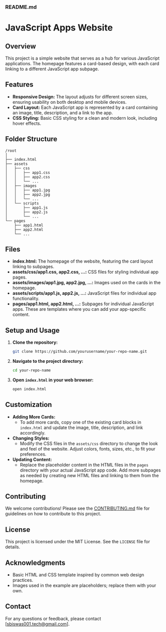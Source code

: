 ### README.md


# JavaScript Apps Website

## Overview
This project is a simple website that serves as a hub for various JavaScript applications. The homepage features a card-based design, with each card linking to a different JavaScript app subpage. 

## Features
- **Responsive Design:** The layout adjusts for different screen sizes, ensuring usability on both desktop and mobile devices.
- **Card Layout:** Each JavaScript app is represented by a card containing an image, title, description, and a link to the app.
- **CSS Styling:** Basic CSS styling for a clean and modern look, including hover effects.

## Folder Structure
```
/root
│
├── index.html
├── assets
│   ├── css
│   │   ├── app1.css
│   │   ├── app2.css
│   │   └── ...
│   ├── images
│   │   ├── app1.jpg
│   │   ├── app2.jpg
│   │   └── ...
│   └── scripts
│       ├── app1.js
│       ├── app2.js
│       └── ...
└── pages
    ├── app1.html
    ├── app2.html
    └── ...
```

## Files
- **index.html:** The homepage of the website, featuring the card layout linking to subpages.
- **assets/css/app1.css, app2.css, ...:** CSS files for styling individual app pages.
- **assets/images/app1.jpg, app2.jpg, ...:** Images used on the cards in the homepage.
- **assets/scripts/app1.js, app2.js, ...:** JavaScript files for individual app functionality.
- **pages/app1.html, app2.html, ...:** Subpages for individual JavaScript apps. These are templates where you can add your app-specific content.

## Setup and Usage
1. **Clone the repository:**
    ```sh
    git clone https://github.com/yourusername/your-repo-name.git
    ```
2. **Navigate to the project directory:**
    ```sh
    cd your-repo-name
    ```
3. **Open `index.html` in your web browser:**
    ```sh
    open index.html
    ```

## Customization
- **Adding More Cards:**
  - To add more cards, copy one of the existing card blocks in `index.html` and update the image, title, description, and link accordingly.
- **Changing Styles:**
  - Modify the CSS files in the `assets/css` directory to change the look and feel of the website. Adjust colors, fonts, sizes, etc., to fit your preferences.
- **Updating Content:**
  - Replace the placeholder content in the HTML files in the `pages` directory with your actual JavaScript app code. Add more subpages as needed by creating new HTML files and linking to them from the homepage.

## Contributing
We welcome contributions! Please see the [CONTRIBUTING.md](CONTRIBUTING.md) file for guidelines on how to contribute to this project.

## License
This project is licensed under the MIT License. See the `LICENSE` file for details.

## Acknowledgments
- Basic HTML and CSS template inspired by common web design practices.
- Images used in the example are placeholders; replace them with your own.

## Contact
For any questions or feedback, please contact [sbiswas001.tech@gmail.com].
